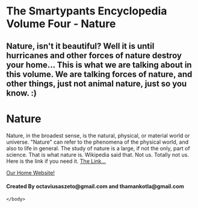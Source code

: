 # The Smartypants Encyclopedia Volume Four - Nature
## Nature, isn't it beautiful? Well it is until hurricanes and other forces of nature destroy your home... This is what we are talking about in this volume. We are talking forces of nature, and other things, just not animal nature, just so you know. :)

<html>
    <head>
        <meta charset="utf-8">
        <title>The Smartypants Encyclopedia - Nature</title>
    </head>
    <body>
    <h1>Nature</h1>
    <p>Nature, in the broadest sense, is the natural, physical, or material world or universe. "Nature" can refer to the phenomena of the physical world, and also to life in general. The study of nature is a large, if not the only, part of science.
That is what nature is. Wikipedia said that. Not us. Totally not us. Here is the link if you need it. <a href="https://en.wikipedia.org/wiki/Nature">The Link...</a></p>
<a href="https://octaviustheking.github.io/The-Smartypants-co.-Home-Website/">Our Home Website!</a> 
        <h4>Created By octaviusaszeto@gmail.com and thamankotla@gmail.com</h4>

    </body>
</html>
